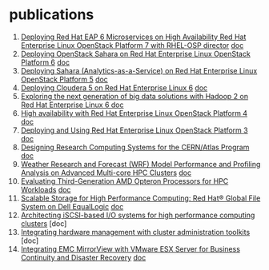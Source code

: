 # publications

1. [Deploying Red Hat EAP 6 Microservices on High Availability Red Hat Enterprise Linux OpenStack Platform 7 with RHEL-OSP director](https://access.redhat.com/node/1610453/40) [doc](ra_rhelosp7_FINAL.pdf)
1. [Deploying OpenStack Sahara on Red Hat Enterprise Linux OpenStack Platform 6](https://access.redhat.com/sites/default/files/attachments/sahara_osp6_final_04282015.pdf) [doc](sahara_osp6_final_04282015.pdf)
1. [Deploying Sahara (Analytics-as-a-Service) on Red Hat Enterprise Linux OpenStack Platform 5](http://www.redhat.com/en/files/resources/en-rhel-deploying-sahara-100914.pdf) [doc](en-rhel-deploying-sahara-100914.pdf)
1. [Deploying Cloudera 5 on Red Hat Enterprise Linux 6](https://www.redhat.com/en/files/resources/en-rhel-deploying-cloudera-rhel-6.pdf) [doc](en-rhel-deploying-cloudera-rhel-6.pdf)
1. [Exploring the next generation of big data solutions with Hadoop 2 on Red Hat Enterprise Linux 6 ](http://www.redhat.com/en/files/resources/en-rhel-exploring-next-generation-big-data-solutions-hadoop-2.pdf) [doc](en-rhel-exploring-next-generation-big-data-solutions-hadoop-2.pdf)
1. [High availability with Red Hat Enterprise Linux OpenStack Platform 4](http://www.redhat.com/en/files/resources/en-high-availability-with-red-hat-enterprise-linux-openstack-platform-4.pdf) [doc](en-high-availability-with-red-hat-enterprise-linux-openstack-platform-4.pdf)
1. [Deploying and Using Red Hat Enterprise Linux OpenStack Platform 3](https://access.redhat.com/sites/default/files/attachments/rhelosp3_final_13_08_17.pdf) [doc](rhelosp3_FINAL_130817.pdf)
1. [Designing Research Computing Systems for the CERN/Atlas Program](http://www.dell.com/Downloads/Global/Power/ps4q09-20100175-Stemple.pdf) [doc](ps4q09-20100175-Stemple.pdf)
1. [Weather Research and Forecast (WRF) Model  Performance and Profiling Analysis on Advanced Multi-core HPC Clusters](http://www.hpcadvisorycouncil.com/pdf/2009%20LCI%20International%20-%20WRF%20Model.pdf) [doc](2009_LCI_WRF_Model.pdf)
1. [Evaluating Third-Generation AMD Opteron Processors for HPC Workloads](http://www.dell.com/Downloads/Global/Power/ps4q08-20080427-Liberman.pdf) [doc](ps4q08-20080427-Liberman.pdf)
1. [Scalable Storage for High Performance Computing: Red Hat® Global File System on Dell EqualLogic](http://www.dell.com/downloads/global/solutions/dell_equal_logic.pdf) [doc](dell_equal_logic.pdf)
1. [Architecting iSCSI-based I/O systems for high performance computing clusters](http://ieeexplore.ieee.org/xpl/login.jsp?tp=&arnumber=5289138&url=http%3A%2F%2Fieeexplore.ieee.org%2Fstamp%2Fstamp.jsp%3Ftp%3D%26arnumber%3D5289138) [doc]
1. [Integrating hardware management with cluster administration toolkits](http://dl.acm.org/citation.cfm?id=1545007.1545090&coll=DL&dl=GUIDE) [doc]
1. [Integrating EMC MirrorView with VMware ESX Server for Business Continuity and Disaster Recovery](http://www.dell.com/downloads/global/power/ps4q06-20060374-Liberman-OE.pdf) [doc](ps4q06-20060374-Liberman-OE.pdf)

